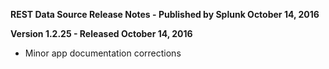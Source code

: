 **REST Data Source Release Notes - Published by Splunk October 14, 2016**


**Version 1.2.25 - Released October 14, 2016**

* Minor app documentation corrections
